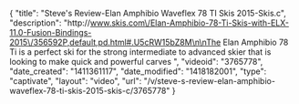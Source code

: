 {
    "title": "Steve's Review-Elan Amphibio Waveflex 78 TI Skis 2015-Skis.c",
    "description": "http:\/\/www.skis.com\/Elan-Amphibio-78-Ti-Skis-with-ELX-11.0-Fusion-Bindings-2015\/356592P,default,pd.html#.U5cRW15bZ8M\n\nThe Elan Amphibio 78 Ti is a perfect ski for the strong intermediate to advanced skier that is looking to make quick and powerful carves ",
    "videoid": "3765778",
    "date_created": "1411361117",
    "date_modified": "1418182001",
    "type": "captivate",
    "layout": "video",
    "url": "\/v\/steve-s-review-elan-amphibio-waveflex-78-ti-skis-2015-skis-c\/3765778"
}